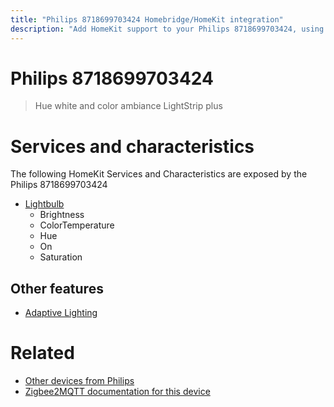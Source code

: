 ```yaml
---
title: "Philips 8718699703424 Homebridge/HomeKit integration"
description: "Add HomeKit support to your Philips 8718699703424, using Homebridge, Zigbee2MQTT and homebridge-z2m."
---
```

<!---
This file has been GENERATED using src/docgen/docgen.ts
DO NOT EDIT THIS FILE MANUALLY!
-->
# Philips 8718699703424
> Hue white and color ambiance LightStrip plus


# Services and characteristics
The following HomeKit Services and Characteristics are exposed by
the Philips 8718699703424

* [Lightbulb](../../light.md)
  * Brightness
  * ColorTemperature
  * Hue
  * On
  * Saturation


## Other features
* [Adaptive Lighting](../../light.md)


# Related
* [Other devices from Philips](../index.md#philips)
* [Zigbee2MQTT documentation for this device](https://www.zigbee2mqtt.io/devices/8718699703424.html)
